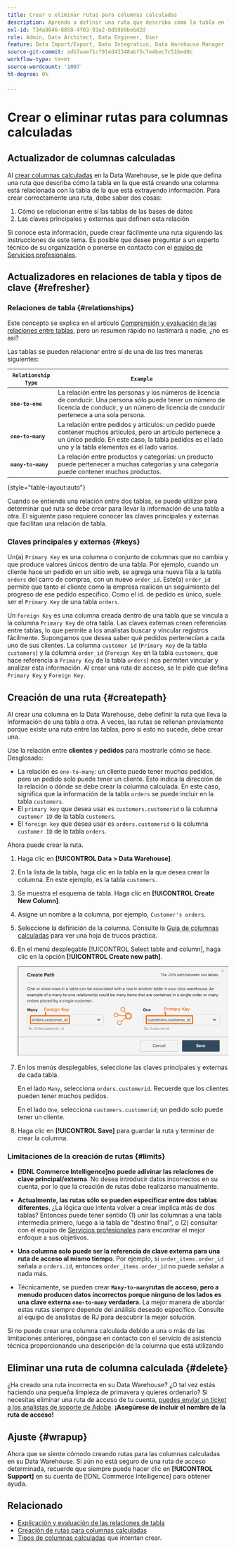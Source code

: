 ```yaml
---
title: Crear o eliminar rutas para columnas calculadas
description: Aprenda a definir una ruta que describa cómo la tabla en la que está creando una columna está relacionada con la tabla de la que está extrayendo información.
exl-id: 734a8046-8058-4f03-93a2-8d59b9be6d2d
role: Admin, Data Architect, Data Engineer, User
feature: Data Import/Export, Data Integration, Data Warehouse Manager
source-git-commit: adb7aaef1cf914d43348abf5c7e4bec7c51bed0c
workflow-type: tm+mt
source-wordcount: '1007'
ht-degree: 0%

---
```


# Crear o eliminar rutas para columnas calculadas

## Actualizador de columnas calculadas

Al [crear columnas calculadas](../data-warehouse-mgr/creating-calculated-columns.md) en la Data Warehouse, se le pide que defina una ruta que describa cómo la tabla en la que está creando una columna está relacionada con la tabla de la que está extrayendo información. Para crear correctamente una ruta, debe saber dos cosas:

1. Cómo se relacionan entre sí las tablas de las bases de datos
1. Las claves principales y externas que definen esta relación

Si conoce esta información, puede crear fácilmente una ruta siguiendo las instrucciones de este tema. Es posible que desee preguntar a un experto técnico de su organización o ponerse en contacto con el [equipo de Servicios profesionales](https://experienceleague.adobe.com/docs/commerce-knowledge-base/kb/troubleshooting/miscellaneous/mbi-service-policies.html).

## Actualizadores en relaciones de tabla y tipos de clave {#refresher}

### Relaciones de tabla {#relationships}

Este concepto se explica en el artículo [Comprensión y evaluación de las relaciones entre tablas](../../data-analyst/data-warehouse-mgr/table-relationships.md), pero un resumen rápido no lastimará a nadie, ¿no es así?

Las tablas se pueden relacionar entre sí de una de las tres maneras siguientes:

| **`Relationship Type`** | **`Example`** |
|-----|-----|
| **`one-to-one`** | La relación entre las personas y los números de licencia de conducir. Una persona sólo puede tener un número de licencia de conducir, y un número de licencia de conducir pertenece a una sola persona. |
| **`one-to-many`** | La relación entre pedidos y artículos: un pedido puede contener muchos artículos, pero un artículo pertenece a un único pedido. En este caso, la tabla pedidos es el lado uno y la tabla elementos es el lado varios. |
| **`many-to-many`** | La relación entre productos y categorías: un producto puede pertenecer a muchas categorías y una categoría puede contener muchos productos. |

{style="table-layout:auto"}

Cuando se entiende una relación entre dos tablas, se puede utilizar para determinar qué ruta se debe crear para llevar la información de una tabla a otra. El siguiente paso requiere conocer las claves principales y externas que facilitan una relación de tabla.

### Claves principales y externas {#keys}

Un(a) `Primary Key` es una columna o conjunto de columnas que no cambia y que produce valores únicos dentro de una tabla. Por ejemplo, cuando un cliente hace un pedido en un sitio web, se agrega una nueva fila a la tabla `orders` del carro de compras, con un nuevo `order_id`. Este(a) `order_id` permite que tanto el cliente como la empresa realicen un seguimiento del progreso de ese pedido específico. Como el id. de pedido es único, suele ser el `Primary Key` de una tabla `orders`.

Un `Foreign Key` es una columna creada dentro de una tabla que se vincula a la columna `Primary Key` de otra tabla. Las claves externas crean referencias entre tablas, lo que permite a los analistas buscar y vincular registros fácilmente. Supongamos que desea saber qué pedidos pertenecían a cada uno de sus clientes. La columna `customer id` (`Primary Key` de la tabla `customers`) y la columna `order_id` (`Foreign Key` en la tabla `customers`, que hace referencia a `Primary Key` de la tabla `orders`) nos permiten vincular y analizar esta información. Al crear una ruta de acceso, se le pide que defina `Primary Key` y `Foreign Key`.

## Creación de una ruta {#createpath}

Al crear una columna en la Data Warehouse, debe definir la ruta que lleva la información de una tabla a otra. A veces, las rutas se rellenan previamente porque existe una ruta entre las tablas, pero si esto no sucede, debe crear una.

Use la relación entre **clientes** y **pedidos** para mostrarle cómo se hace. Desglosado:

* La relación es `one-to-many`: un cliente puede tener muchos pedidos, pero un pedido solo puede tener un cliente. Esto indica la dirección de la relación o dónde se debe crear la columna calculada. En este caso, significa que la información de la tabla `orders` se puede incluir en la tabla `customers`.
* El `primary key` que desea usar es `customers.customerid` o la columna `customer ID` de la tabla `customers`.
* El `foreign key` que desea usar es `orders.customerid` o la columna `customer ID` de la tabla `orders`.

Ahora puede crear la ruta.

1. Haga clic en **[!UICONTROL Data > Data Warehouse]**.
1. En la lista de la tabla, haga clic en la tabla en la que desea crear la columna. En este ejemplo, es la tabla `customers`.
1. Se muestra el esquema de tabla. Haga clic en **[!UICONTROL Create New Column]**.
1. Asigne un nombre a la columna, por ejemplo, `Customer's orders`.
1. Seleccione la definición de la columna. Consulte la [Guía de columnas calculadas](../data-warehouse-mgr/creating-calculated-columns.md) para ver una hoja de trucos práctica.
1. En el menú desplegable [!UICONTROL Select table and column], haga clic en la opción **[!UICONTROL Create new path]**.

   ![Creando rutas de acceso para las columnas calculadas modal](../../assets/Creating_Paths_modal.png)

1. En los menús desplegables, seleccione las claves principales y externas de cada tabla.

   En el lado `Many`, selecciona `orders.customerid`. Recuerde que los clientes pueden tener muchos pedidos.

   En el lado `One`, selecciona `customers.customerid`; un pedido solo puede tener un cliente.

1. Haga clic en **[!UICONTROL Save]** para guardar la ruta y terminar de crear la columna.

### Limitaciones de la creación de rutas {#limits}

* **[!DNL Commerce Intelligence]no puede adivinar las relaciones de clave principal/externa**. No desea introducir datos incorrectos en su cuenta, por lo que la creación de rutas debe realizarse manualmente.

* **Actualmente, las rutas sólo se pueden especificar entre dos tablas diferentes**. ¿La lógica que intenta volver a crear implica más de dos tablas? Entonces puede tener sentido (1) unir las columnas a una tabla intermedia primero, luego a la tabla de &quot;destino final&quot;, o (2) consultar con el equipo de [Servicios profesionales](https://experienceleague.adobe.com/docs/commerce-knowledge-base/kb/troubleshooting/miscellaneous/mbi-service-policies.html) para encontrar el mejor enfoque a sus objetivos.

* **Una columna solo puede ser la referencia de clave externa para una ruta de acceso al mismo tiempo**. Por ejemplo, si `order_items.order_id` señala a `orders.id`, entonces `order_items.order_id` no puede señalar a nada más.

* Técnicamente, se pueden crear **`Many-to-many`rutas de acceso, pero a menudo producen datos incorrectos porque ninguno de los lados es una clave externa `one-to-many` verdadera**. La mejor manera de abordar estas rutas siempre depende del análisis deseado específico. Consulte al equipo de analistas de RJ para descubrir la mejor solución.

Si no puede crear una columna calculada debido a una o más de las limitaciones anteriores, póngase en contacto con el servicio de asistencia técnica proporcionando una descripción de la columna que está utilizando

## Eliminar una ruta de columna calculada {#delete}

¿Ha creado una ruta incorrecta en su Data Warehouse? ¿O tal vez estás haciendo una pequeña limpieza de primavera y quieres ordenarlo? Si necesitas eliminar una ruta de acceso de tu cuenta, [puedes enviar un ticket a los analistas de soporte de Adobe](../../guide-overview.md#Submitting-a-Support-Ticket). **¡Asegúrese de incluir el nombre de la ruta de acceso!**

## Ajuste {#wrapup}

Ahora que se siente cómodo creando rutas para las columnas calculadas en su Data Warehouse. Si aún no está seguro de una ruta de acceso determinada, recuerde que siempre puede hacer clic en **[!UICONTROL Support]** en su cuenta de [!DNL Commerce Intelligence] para obtener ayuda.

## Relacionado

* [Explicación y evaluación de las relaciones de tabla](../data-warehouse-mgr/table-relationships.md)
* [Creación de rutas para columnas calculadas](../data-warehouse-mgr/create-paths-calc-columns.md)
* [Tipos de columnas calculadas](../data-warehouse-mgr/calc-column-types.md) que intentan crear.
